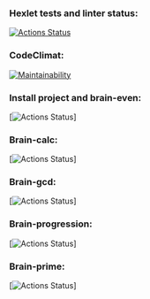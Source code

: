 ### Hexlet tests and linter status:
[![Actions Status](https://github.com/DenisSalnikoff/frontend-project-44/workflows/hexlet-check/badge.svg)](https://github.com/DenisSalnikoff/frontend-project-44/actions)
### CodeClimat:
[![Maintainability](https://api.codeclimate.com/v1/badges/d8a56c1289bab455b5c3/maintainability)](https://codeclimate.com/github/DenisSalnikoff/frontend-project-44/maintainability)
### Install project and brain-even:
[![Actions Status](https://asciinema.org/a/bdNwU531D9wLubOFtpH0ARL7z)]
### Brain-calc:
[![Actions Status](https://asciinema.org/a/xLyq6g1gwW8MHYxrdramXmgPV)]
### Brain-gcd:
[![Actions Status](https://asciinema.org/a/GnuEsdBYOh6yrWm7tAsdDP9Ia)]
### Brain-progression:
[![Actions Status](https://asciinema.org/a/8qv480NXtSSqePMwCjyfIMr2d)]
### Brain-prime:
[![Actions Status](https://asciinema.org/a/g2jdO5VegHl6j9OIxozHtzt2w)]
